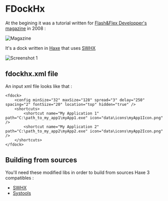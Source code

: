 # FDockHx

At the begining it was a tutorial written for [Flash&Flex Developper's magazine](http://www.ffdmag.com/) in 2008 :

![Magazine](http://mromecki.fr/blog/post/35/pic2.jpg)

It's a dock written in [Haxe](http://haxe.org) that uses [SWHX](http://haxe.org/com/libs/swhx)
	
![Screenshot 1](http://mromecki.fr/blog/post/35/pic1.jpg)
	
## fdockhx.xml file

An input xml file looks like that :
	
	<fdock>
		<config minSize="32" maxSize="128" spread="3" delay="250" spacing="2" fontSize="20" location="top" hidden="true" />
		<shortcuts>
			<shortcut name="My Application 1" path="C:\path_to_my_app1\myApp1.exe" icon="data\icons\myApp1Icon.png" />
			<shortcut name="My Application 2" path="C:\path_to_my_app2\myApp2.exe" icon="data\icons\myApp2Icon.png" />
		</shortcuts>
	</fdock>
	
## Building from sources

You'll need these modified libs in order to build from sources Haxe 3 compatibles :

 * [SWHX](https://github.com/filt3rek/swhx)
 * [Systools](https://github.com/filt3rek/systools)
